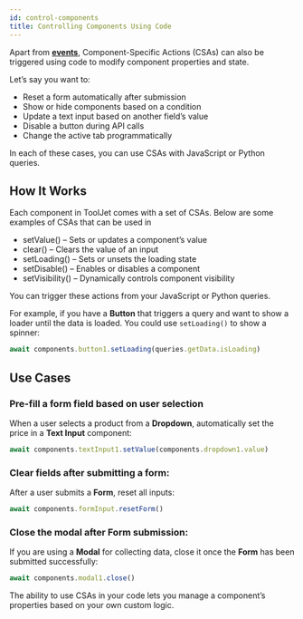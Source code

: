```yaml
---
id: control-components
title: Controlling Components Using Code
---
```


Apart from [**events**](/docs/docs/app-builder/events/use-case/csa.md), Component-Specific Actions (CSAs) can also be triggered using code to modify component properties and state.

Let’s say you want to:
- Reset a form automatically after submission
- Show or hide components based on a condition
- Update a text input based on another field’s value
- Disable a button during API calls
- Change the active tab programmatically

In each of these cases, you can use CSAs with JavaScript or Python queries.

## How It Works

Each component in ToolJet comes with a set of CSAs. Below are some examples of CSAs that can be used in
- setValue() – Sets or updates a component’s value
- clear() – Clears the value of an input
- setLoading() – Sets or unsets the loading state
- setDisable() – Enables or disables a component
- setVisibility() – Dynamically controls component visibility

You can trigger these actions from your JavaScript or Python queries. 

For example, if you have a **Button** that triggers a query and want to show a loader until the data is loaded. You could use `setLoading()` to show a spinner:

```js
await components.button1.setLoading(queries.getData.isLoading)
```

## Use Cases

### Pre-fill a form field based on user selection

When a user selects a product from a **Dropdown**, automatically set the price in a **Text Input** component:

```js
await components.textInput1.setValue(components.dropdown1.value)
```

### Clear fields after submitting a form:

After a user submits a **Form**, reset all inputs:

```js
await components.formInput.resetForm()
```

### Close the modal after Form submission:

If you are using a **Modal** for collecting data, close it once the **Form** has been submitted successfully:

```js
await components.modal1.close()
```

The ability to use CSAs in your code lets you manage a component’s properties based on your own custom logic. 
